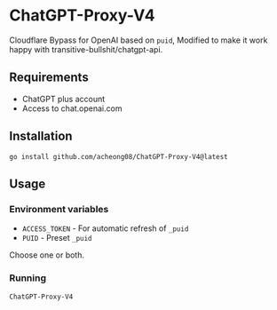 # ChatGPT-Proxy-V4
Cloudflare Bypass for OpenAI based on `puid`, Modified to make it work happy with transitive-bullshit/chatgpt-api.

## Requirements

- ChatGPT plus account 
- Access to chat.openai.com

## Installation 

`go install github.com/acheong08/ChatGPT-Proxy-V4@latest`

## Usage

### Environment variables
- `ACCESS_TOKEN` - For automatic refresh of `_puid`
- `PUID` - Preset `_puid`

Choose one or both.

### Running
`ChatGPT-Proxy-V4`
